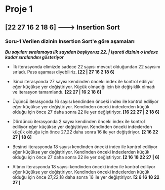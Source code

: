 # Proje 1

##  [22 27 16 2 18 6] ---> Insertion Sort 

### Soru-1 Verilen dizinin Insertion Sort'e göre aşamaları



***Bu sayıları sıralamaya ilk sayıdan başlıyoruz 22. | işareti dizinin o indexe kadar sıralandını gösteriyor***

- İlk iterasyonda elimizde sadece 22 sayısı mevcut olduğundan  22 sayısını sırladı. Pass aşaması diyebiliriz.
**[22 | 27 16 2 18 6]**  

- İkinci iterasyonda 27 sayısı kendinden önceki index ile kontrol ediliyor eğer küçükse yer değiştiriyor. Küçük olmadığı için bir değişiklik olmadı ve iterasyon tamamlandı.
**[22  27 | 16 2 18 6]**  
 
- Üçüncü iterasyonda 16 sayısı kendinden önceki index ile kontrol ediliyor eğer küçükse yer değiştiriyor. Kendinden önceki indexlerden küçük olduğu için önce 27 daha sonra 22 ile yer değiştiriyor. 
**[16 22  27 | 2 18 6]** 

- Dördüncü iterasyonda 2 sayısı kendinden önceki index ile kontrol ediliyor eğer küçükse yer değiştiriyor. Kendinden önceki indexlerden küçük olduğu için önce 27,22 daha sonra 16 ile yer değiştiriyor. 
**[2 16 22  27 | 18 6]** 

- Beşinci iterasyonda 18 sayısı kendinden önceki index ile kontrol ediliyor eğer küçükse yer değiştiriyor. Kendinden önceki indexlerden küçük olduğu için önce 27 daha sonra 22 ile yer değiştiriyor.
**[2 16 18 22  27 | 6]** 

- Altıncı iterasyonda  18 sayısı kendinden önceki index ile kontrol ediliyor eğer küçükse yer değiştiriyor. Kendinden önceki indexlerden küçük olduğu için önce 27,22,18 daha sonra 16 ile yer değiştiriyor.
**[2  6 16 18 22  27 ]** 



